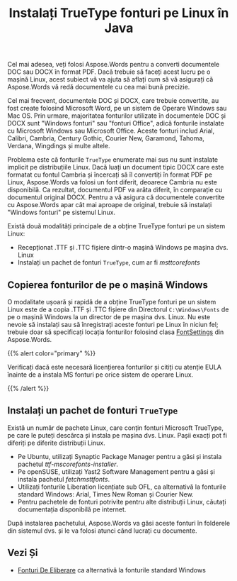 ﻿---
title: Instalați TrueType fonturi pe Linux în Java
second_title: Aspose.Words pentru Java
articleTitle: Instalați TrueType fonturi pe Linux
linktitle: Instalați TrueType fonturi pe Linux
description: "Aspose.Words pentru Java permite redarea unui document creat folosind Microsoft Word pe o mașină Linux cu cea mai bună precizie."
type: docs
weight: 20
url: /ro/java/install-truetype-fonts-on-linux/
---

Cel mai adesea, veți folosi Aspose.Words pentru a converti documentele DOC sau DOCX în format PDF. Dacă trebuie să faceți acest lucru pe o mașină Linux, acest subiect vă va ajuta să aflați cum să vă asigurați că Aspose.Words vă redă documentele cu cea mai bună precizie.

Cel mai frecvent, documentele DOC și DOCX, care trebuie convertite, au fost create folosind Microsoft Word, pe un sistem de Operare Windows sau Mac OS. Prin urmare, majoritatea fonturilor utilizate în documentele DOC și DOCX sunt "Windows fonturi" sau "fonturi Office", adică fonturile instalate cu Microsoft Windows sau Microsoft Office. Aceste fonturi includ Arial, Calibri, Cambria, Century Gothic, Courier New, Garamond, Tahoma, Verdana, Wingdings și multe altele.

Problema este că fonturile `TrueType` enumerate mai sus nu sunt instalate implicit pe distribuțiile Linux. Dacă luați un document tipic DOCX care este formatat cu fontul Cambria și încercați să îl convertiți în format PDF pe Linux, Aspose.Words va folosi un font diferit, deoarece Cambria nu este disponibilă. Ca rezultat, documentul PDF va arăta diferit, în comparație cu documentul original DOCX. Pentru a vă asigura că documentele convertite cu Aspose.Words apar cât mai aproape de original, trebuie să instalați "Windows fonturi" pe sistemul Linux.

Există două modalități principale de a obține TrueType fonturi pe un sistem Linux:

- Recepționat .TTF și .TTC fișiere dintr-o mașină Windows pe mașina dvs. Linux
- Instalați un pachet de fonturi `TrueType`, cum ar fi *msttcorefonts*

## Copierea fonturilor de pe o mașină Windows

O modalitate ușoară și rapidă de a obține TrueType fonturi pe un sistem Linux este de a copia .TTF și .TTC fișiere din Directorul `C:\Windows\Fonts` de pe o mașină Windows la un director de pe mașina dvs. Linux. Nu este nevoie să instalați sau să înregistrați aceste fonturi pe Linux în niciun fel; trebuie doar să specificați locația fonturilor folosind clasa [FontSettings](https://reference.aspose.com/words/java/com.aspose.words/fontsettings/) din Aspose.Words.

{{% alert color="primary" %}}

Verificați dacă este necesară licențierea fonturilor și citiți cu atenție EULA înainte de a instala MS fonturi pe orice sistem de operare Linux.

{{% /alert %}}

## Instalați un pachet de fonturi `TrueType`

Există un număr de pachete Linux, care conțin fonturi Microsoft TrueType, pe care le puteți descărca și instala pe mașina dvs. Linux. Pașii exacți pot fi diferiți pe diferite distribuții Linux.

- Pe Ubuntu, utilizați Synaptic Package Manager pentru a găsi și instala pachetul *ttf-mscorefonts-installer*.
- Pe openSUSE, utilizați Yast2 Software Management pentru a găsi și instala pachetul *fetchmsttfonts*.
- Utilizați fonturile Liberation licențiate sub OFL, ca alternativă la fonturile standard Windows: Arial, Times New Roman și Courier New.
- Pentru pachetele de fonturi potrivite pentru alte distribuții Linux, căutați documentația disponibilă pe internet.

După instalarea pachetului, Aspose.Words va găsi aceste fonturi în folderele din sistemul dvs. și le va folosi atunci când lucrați cu documente.

## Vezi Și

- [Fonturi De Eliberare](https://github.com/liberationfonts) ca alternativă la fonturile standard Windows
